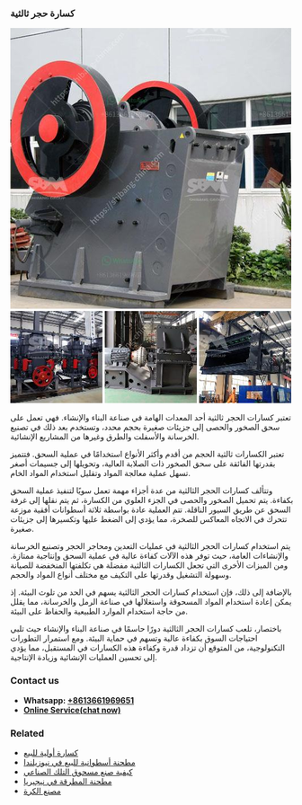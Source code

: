 <h3>كسارة حجر ثالثية</h3><img src='1701853136.jpg' alt=''><p>تعتبر كسارات الحجر ثالثية أحد المعدات الهامة في صناعة البناء والإنشاء. فهي تعمل على سحق الصخور والحصى إلى جزيئات صغيرة بحجم محدد، وتستخدم بعد ذلك في تصنيع الخرسانة والأسفلت والطرق وغيرها من المشاريع الإنشائية.</p><p>تعتبر الكسارات ثالثية الحجم من أقدم وأكثر الأنواع استخدامًا في عملية السحق. فتتميز بقدرتها الفائقة على سحق الصخور ذات الصلابة العالية، وتحويلها إلى جسيمات أصغر تسهل عملية معالجة المواد وتقليل استخدام المواد الخام.</p><p>وتتألف كسارات الحجر الثالثية من عدة أجزاء مهمة تعمل سويًا لتنفيذ عملية السحق بكفاءة. يتم تحميل الصخور والحصى في الجزء العلوي من الكسارة، ثم يتم نقلها إلى غرفة السحق عن طريق السيور الناقلة. تتم العملية عادة بواسطة ثلاثة أسطوانات أفقية موزعة تتحرك في الاتجاه المعاكس للصخرة، مما يؤدي إلى الضغط عليها وتكسيرها إلى جزيئات صغيرة.</p><p>يتم استخدام كسارات الحجر الثالثية في عمليات التعدين ومحاجر الحجر وتصنيع الخرسانة والإنشاءات العامة، حيث توفر هذه الآلات كفاءة عالية في عملية السحق وإنتاجية ممتازة. ومن الميزات الأخرى التي تجعل الكسارات الثالثية مفضلة هي تكلفتها المنخفضة للصيانة وسهولة التشغيل وقدرتها على التكيف مع مختلف أنواع المواد والحجم.</p><p>بالإضافة إلى ذلك، فإن استخدام كسارات الحجر الثالثية يسهم في الحد من تلوث البيئة. إذ يمكن إعادة استخدام المواد المسحوقة واستغلالها في صناعة الرمل والخرسانة، مما يقلل من حاجة استخدام الموارد الطبيعية والحفاظ على البيئة.</p><p>باختصار، تلعب كسارات الحجر الثالثية دورًا حاسمًا في صناعة البناء والإنشاء حيث تلبي احتياجات السوق بكفاءة عالية وتسهم في حماية البيئة. ومع استمرار التطورات التكنولوجية، من المتوقع أن تزداد قدرة وكفاءة هذه الكسارات في المستقبل، مما يؤدي إلى تحسين العمليات الإنشائية وزيادة الإنتاجية.</p><h3>Contact us</h3><ul><li><strong>Whatsapp:&nbsp;<a href="https://wa.me/8613661969651">+8613661969651</a></strong></li><li><a href="https://swt.shibang-china.com/?git&amp;zhl&amp;كسارة حجر ثالثية"><strong>Online Service(chat now)</strong></a></li></ul><h3>Related</h3><ul><li><a href='كسارة أولية للبيع.md'>كسارة أولية للبيع</a></li><li><a href='مطحنة أسطوانية للبيع في نيوزيلندا.md'>مطحنة أسطوانية للبيع في نيوزيلندا</a></li><li><a href='كيفية صنع مسحوق التلك الصناعي.md'>كيفية صنع مسحوق التلك الصناعي</a></li><li><a href='مطحنة المطرقة في نيجيريا.md'>مطحنة المطرقة في نيجيريا</a></li><li><a href='مصنع الكرة.md'>مصنع الكرة</a></li></ul>